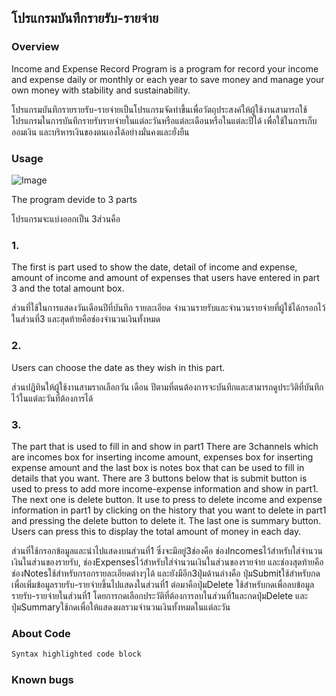 ## โปรแกรมบันทึกรายรับ-รายจ่าย

### Overview

Income and Expense Record Program is a program for record your income and expense daily or monthly or each year to save money and manage your own money with stability and sustainability.

โปรแกรมบันทึกรายรายรับ-รายจ่ายเป็นโปรแกรมจัดทำขึ้นเพื่อวัตถุประสงค์ให้ผู้ใช้งานสามารถใช้โปรแกรมในการบันทึกรายรับรายจ่ายในแต่ละวันหรือแต่ละเดือนหรือในแต่ละปีได้ เพื่อใช้ในการเก็บออมเงิน และบริหารเงินของตนเองได้อย่างมั่นคงและยั่งยืน

### Usage

![Image](https://i.imgur.com/ka1L0OY.jpg)

The program devide to 3 parts 

โปรแกรมจะแบ่งออกเป็น 3ส่วนคือ

### 1.
  The first is part used to show the date, detail of income and expense, amount of income and amount of expenses that users have entered in part 3 and the total amount box.
  
  ส่วนที่ใช้ในการแสดงวันเดือนปีที่บันทึก รายละเอียด จำนวนรายรับและจำนวนรายจ่ายที่ผู้ใช้ได้กรอกไว้ในส่วนที่3 และสุดท้ายคือช่องจำนวนเงินทั้งหมด

### 2.
  Users can choose the date as they wish in this part. 
  
  ส่วนปฎิทินให้ผู้ใช้งานสามราถเลือกวัน เดือน ปีตามที่ตนต้องการจะบันทึกและสามารถดูประวิติที่บันทึกไว้ในแต่ละวันที่ต้องการได้

### 3.
  The part that is used to fill in and show in part1 There are 3channels which are incomes box for inserting income amount, expenses box for inserting expense amount and the last box is notes box that can be used to fill in details that you want. There are 3 buttons below that is submit button is used to press to add more income-expense information and show in part1. The next one is delete button. It use to press to delete income and expense information in part1 by clicking on the history that you want to delete in part1 and pressing the delete button to delete it. The last one is summary button. Users can press this to display the total amount of money in each day. 
  
  ส่วนที่ใช้กรอกข้อมูลและนำไปแสดงบนส่วนที่1 ซึ่งจะมีอยู่3ช่องคือ ช่องIncomesไว้สำหรับใส่จำนวนเงินในส่วนของรายรับ, ช่องExpensesไว้สำหรับใส่จำนวนเงินในส่วนของรายจ่าย และช่องสุดท้ายคือช่องNotesใช้สำหรับกรอกรายละเอียดต่างๆได้ และยังมีอีก3ปุ่มด้านล่างคือ ปุ่มSubmitใช้สำหรับกดเพื่อเพิ่มข้อมูลรายรับ-รายจ่ายขึ้นไปแสดงในส่วนที่1 ต่อมาคือปุ่มDelete ใช้สำหรับกดเพื่อลบข้อมูลรายรับ-รายจ่ายในส่วนที่1 โดยการกดเลือกประวัติที่ต้องการลบในส่วนที่1และกดปุ่มDelete และปุ่มSummaryใช้กดเพื่อให้แสดงผลรวมจำนวนเงินทั้งหมดในแต่ละวัน

### About Code

```markdown
Syntax highlighted code block

```

### Known bugs

